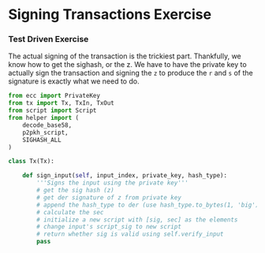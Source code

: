 
# Signing Transactions Exercise

### Test Driven Exercise

The actual signing of the transaction is the trickiest part. Thankfully, we know how to get the sighash, or the z. We have to have the private key to actually sign the transaction and signing the `z` to produce the `r` and `s` of the signature is exactly what we need to do.


```python
from ecc import PrivateKey
from tx import Tx, TxIn, TxOut
from script import Script
from helper import (
    decode_base58,
    p2pkh_script,
    SIGHASH_ALL
)

class Tx(Tx):

    def sign_input(self, input_index, private_key, hash_type):
        '''Signs the input using the private key'''
        # get the sig hash (z)
        # get der signature of z from private key
        # append the hash_type to der (use hash_type.to_bytes(1, 'big'))
        # calculate the sec
        # initialize a new script with [sig, sec] as the elements
        # change input's script_sig to new script
        # return whether sig is valid using self.verify_input
        pass
```
